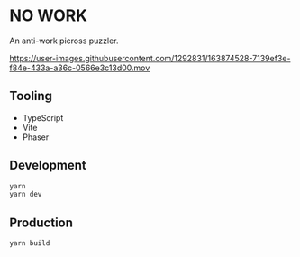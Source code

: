 # NO WORK
An anti-work picross puzzler.

https://user-images.githubusercontent.com/1292831/163874528-7139ef3e-f84e-433a-a36c-0566e3c13d00.mov

## Tooling
- TypeScript 
- Vite
- Phaser

## Development
```bash
yarn
yarn dev
```

## Production
```
yarn build
```
